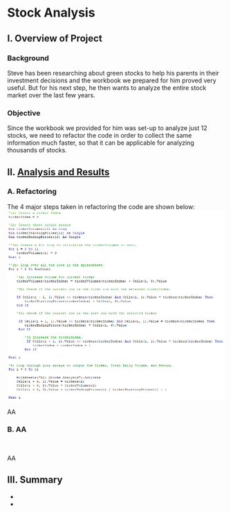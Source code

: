 # Stock Analysis

## I. Overview of Project

### Background
Steve has been researching about green stocks to help his parents in their investment decisions and the workbook we prepared for him proved very useful. But for his next step, he then wants to analyze the entire stock market over the last few years.  

### Objective
Since the workbook we provided for him was set-up to analyze just 12 stocks, we need to refactor the code in order to collect the same information much faster, so that it can be applicable for analyzing thousands of stocks. 


## II. [Analysis and Results](VBA_Challenge.xlsm)

### A. Refactoring
The 4 major steps taken in refactoring the code are shown below:
![](Resources/Refactored_Code.png)

AA

### B. AA
![]()

AA



## III. Summary
- 
- 
